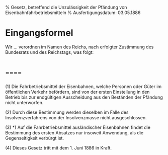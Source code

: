 % Gesetz, betreffend die Unzulässigkeit der Pfändung von Eisenbahnfahrbetriebsmitteln
% Ausfertigungsdatum: 03.05.1886
 
# Eingangsformel

Wir ... verordnen im Namen des Reichs, nach erfolgter Zustimmung des Bundesrats und des Reichstags, was folgt:

# ----

(1) Die Fahrbetriebsmittel der Eisenbahnen, welche Personen oder Güter im öffentlichen Verkehr befördern, sind von der ersten Einstellung in den Betrieb bis zur endgültigen Ausscheidung aus den Beständen der Pfändung nicht unterworfen.

(2) Durch diese Bestimmung werden dieselben im Falle des Insolvenzverfahrens von der Insolvenzmasse nicht ausgeschlossen.

(3) \*) Auf die Fahrbetriebsmittel ausländischer Eisenbahnen findet die Bestimmung des ersten Absatzes nur insoweit Anwendung, als die Gegenseitigkeit verbürgt ist.

(4) Dieses Gesetz tritt mit dem 1. Juni 1886 in Kraft.
